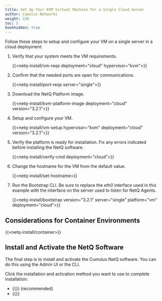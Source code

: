 ```yaml
---
title: Set Up Your KVM Virtual Machine for a Single Cloud Server
author: Cumulus Networks
weight: 226
toc: 5
bookhidden: true
---
```

Follow these steps to setup and configure your VM on a single server in a cloud deployment:

1. Verify that your system meets the VM requirements.

    {{<netq-install/vm-reqs deployment="cloud" hypervisor="kvm">}}

2. Confirm that the needed ports are open for communications.

    {{<netq-install/port-reqs server="single">}}

3. Download the NetQ Platform image.

    {{<netq-install/kvm-platform-image deployment="cloud" version="3.2.1">}}

4. Setup and configure your VM.

    {{<netq-install/vm-setup hypervisor="kvm" deployment="cloud" version="3.2.1">}}

5. Verify the platform is ready for installation. Fix any errors indicated before installing the NetQ software.

    {{<netq-install/verify-cmd deployment="cloud">}}

6. Change the hostname for the VM from the default value.

    {{<netq-install/set-hostname>}}

7. Run the Bootstrap CLI. Be sure to replace the *eth0* interface used in this example with the interface on the server used to listen for NetQ Agents.

    {{<netq-install/bootstrap version="3.2.1" server="single" platform="vm" deployment="cloud">}}

## Considerations for Container Environments

{{<netq-install/container>}}

## Install and Activate the NetQ Software

The final step is to install and activate the Cumulus NetQ software.  You can do this using the Admin UI or the CLI.

Click the installation and activation method you want to use to complete installation:

- {{<link title="Install NetQ Using the Admin UI" text="Use the Admin UI">}} (recommended)
- {{<link title="Install NetQ Using the CLI" text="Use the CLI">}}
